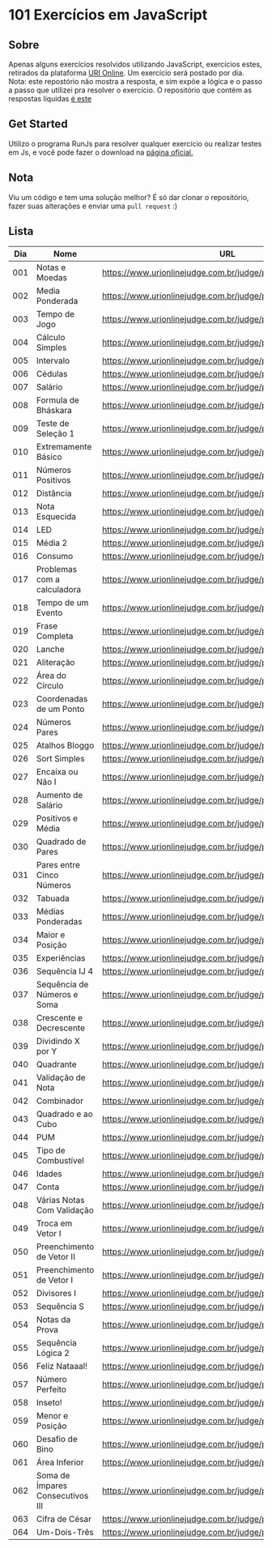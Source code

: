 # 101 Exercícios em JavaScript

## Sobre
Apenas alguns exercícios resolvidos utilizando JavaScript, exercícios estes, retirados da plataforma [URI Online](https://www.urionlinejudge.com.br/). Um exercício será postado por dia. 
Nota: este repostório não mostra a resposta, e sim expõe a lógica e o passo a passo que utilizei pra resolver o exercício. O repositório que contém as respostas líquidas [é este](https://github.com/LaksCastro/uri-online-solutions)

## Get Started
Utilizo o programa RunJs para resolver qualquer exercício ou realizar testes em Js, e você pode fazer o download na [página oficial.](https://runjs.dev/)

## Nota
Viu um código e tem uma solução melhor? É só dar clonar o repositório, fazer suas alterações e enviar uma `pull request` :)

## Lista
| Dia | Nome                             | URL                                                           | Tempo/Minutos |
|-----|----------------------------------|---------------------------------------------------------------|---------------|
| 001 | Notas e Moedas                   | https://www.urionlinejudge.com.br/judge/pt/problems/view/1021 | 120           |
| 002 | Media Ponderada                  | https://www.urionlinejudge.com.br/judge/pt/problems/view/1040 | 120           |
| 003 | Tempo de Jogo                    | https://www.urionlinejudge.com.br/judge/pt/problems/view/1047 | 60            |
| 004 | Cálculo Simples                  | https://www.urionlinejudge.com.br/judge/pt/problems/view/1010 | 10            |
| 005 | Intervalo                        | https://www.urionlinejudge.com.br/judge/pt/problems/view/1037 | 15            |
| 006 | Cédulas                          | https://www.urionlinejudge.com.br/judge/pt/problems/view/1018 | 10            |
| 007 | Salário                          | https://www.urionlinejudge.com.br/judge/pt/problems/view/1008 | 15            |
| 008 | Formula de Bháskara              | https://www.urionlinejudge.com.br/judge/pt/problems/view/1036 | 15            |
| 009 | Teste de Seleção 1               | https://www.urionlinejudge.com.br/judge/pt/problems/view/1035 | 20            |
| 010 | Extremamente Básico              | https://www.urionlinejudge.com.br/judge/pt/problems/view/1001 | 3             |
| 011 | Números Positivos                | https://www.urionlinejudge.com.br/judge/pt/problems/view/1060 | 7             |
| 012 | Distância                        | https://www.urionlinejudge.com.br/judge/pt/problems/view/1016 | 2             |
| 013 | Nota Esquecida                   | https://www.urionlinejudge.com.br/judge/pt/problems/view/3055 | 5             |
| 014 | LED                              | https://www.urionlinejudge.com.br/judge/pt/problems/view/1168 | 15            |
| 015 | Média 2                          | https://www.urionlinejudge.com.br/judge/pt/problems/view/1006 | 4             |
| 016 | Consumo                          | https://www.urionlinejudge.com.br/judge/pt/problems/view/1014 | 2             |
| 017 | Problemas com a calculadora      | https://www.urionlinejudge.com.br/judge/pt/problems/view/2694 | 10            |
| 018 | Tempo de um Evento               | https://www.urionlinejudge.com.br/judge/pt/problems/view/1061 | 15            |
| 019 | Frase Completa                   | https://www.urionlinejudge.com.br/judge/pt/problems/view/1551 | 15            |
| 020 | Lanche                           | https://www.urionlinejudge.com.br/judge/pt/problems/view/1038 | 5             |
| 021 | Aliteração                       | https://www.urionlinejudge.com.br/judge/pt/problems/view/1263 | 20            |
| 022 | Área do Círculo                  | https://www.urionlinejudge.com.br/judge/pt/problems/view/1002 | 5             |
| 023 | Coordenadas de um Ponto          | https://www.urionlinejudge.com.br/judge/pt/problems/view/1041 | 10            |
| 024 | Números Pares                    | https://www.urionlinejudge.com.br/judge/pt/problems/view/1059 | 1             |
| 025 | Atalhos Bloggo                   | https://www.urionlinejudge.com.br/judge/pt/problems/view/1239 | 60            |
| 026 | Sort Simples                     | https://www.urionlinejudge.com.br/judge/pt/problems/view/1042 | 10            |
| 027 | Encaixa ou Não I                 | https://www.urionlinejudge.com.br/judge/pt/problems/view/1240 | 10            |
| 028 | Aumento de Salário               | https://www.urionlinejudge.com.br/judge/pt/problems/view/1048 | 5             |
| 029 | Positivos e Média                | https://www.urionlinejudge.com.br/judge/pt/problems/view/1064 | 10            |
| 030 | Quadrado de Pares                | https://www.urionlinejudge.com.br/judge/pt/problems/view/1073 | 8             |
| 031 | Pares entre Cinco Números        | https://www.urionlinejudge.com.br/judge/pt/problems/view/1065 | 2             |
| 032 | Tabuada                          | https://www.urionlinejudge.com.br/judge/pt/problems/view/1078 | 1             |
| 033 | Médias Ponderadas                | https://www.urionlinejudge.com.br/judge/pt/problems/view/1079 | 5             |
| 034 | Maior e Posição                  | https://www.urionlinejudge.com.br/judge/pt/problems/view/1080 | 2             |
| 035 | Experiências                     | https://www.urionlinejudge.com.br/judge/pt/problems/view/1094 | 15            |
| 036 | Sequência IJ 4                   | https://www.urionlinejudge.com.br/judge/pt/problems/view/1098 | 3             |
| 037 | Sequência de Números e Soma      | https://www.urionlinejudge.com.br/judge/pt/problems/view/1101 | 8             |
| 038 | Crescente e Decrescente          | https://www.urionlinejudge.com.br/judge/pt/problems/view/1113 | 4             |
| 039 | Dividindo X por Y                | https://www.urionlinejudge.com.br/judge/pt/problems/view/1116 | 10            |
| 040 | Quadrante                        | https://www.urionlinejudge.com.br/judge/pt/problems/view/1115 | 3             |
| 041 | Validação de Nota                | https://www.urionlinejudge.com.br/judge/pt/problems/view/1117 | 5             |
| 042 | Combinador                       | https://www.urionlinejudge.com.br/judge/pt/problems/view/1238 | 10            |
| 043 | Quadrado e ao Cubo               | https://www.urionlinejudge.com.br/judge/pt/problems/view/1143 | 3             |
| 044 | PUM                              | https://www.urionlinejudge.com.br/judge/pt/problems/view/1142 | 3             |
| 045 | Tipo de Combustível              | https://www.urionlinejudge.com.br/judge/pt/problems/view/1134 | 5             |
| 046 | Idades                           | https://www.urionlinejudge.com.br/judge/pt/problems/view/1154 | 3             |
| 047 | Conta                            | https://www.urionlinejudge.com.br/judge/pt/problems/view/1866 | 5             |
| 048 | Várias Notas Com Validação       | https://www.urionlinejudge.com.br/judge/pt/problems/view/1118 | 15            |
| 049 | Troca em Vetor I                 | https://www.urionlinejudge.com.br/judge/pt/problems/view/1175 | 2             |
| 050 | Preenchimento de Vetor II        | https://www.urionlinejudge.com.br/judge/pt/problems/view/1177 | 20            |
| 051 | Preenchimento de Vetor I         | https://www.urionlinejudge.com.br/judge/pt/problems/view/1173 | 3             |
| 052 | Divisores I                      | https://www.urionlinejudge.com.br/judge/pt/problems/view/1157 | 8             |
| 053 | Sequência S                      | https://www.urionlinejudge.com.br/judge/pt/problems/view/1155 | 3             |
| 054 | Notas da Prova                   | https://www.urionlinejudge.com.br/judge/pt/problems/view/2344 | 5             |
| 055 | Sequência Lógica 2               | https://www.urionlinejudge.com.br/judge/pt/problems/view/1145 | 30            |
| 056 | Feliz Nataaal!                   | https://www.urionlinejudge.com.br/judge/pt/problems/view/2483 | 2             |
| 057 | Número Perfeito                  | https://www.urionlinejudge.com.br/judge/pt/problems/view/1164 | 5             |
| 058 | Inseto!                          | https://www.urionlinejudge.com.br/judge/pt/problems/view/2862 | 5             |
| 059 | Menor e Posição                  | https://www.urionlinejudge.com.br/judge/pt/problems/view/1180 | 8             |
| 060 | Desafio de Bino                  | https://www.urionlinejudge.com.br/judge/pt/problems/view/2060 | 10            |
| 061 | Área Inferior                    | https://www.urionlinejudge.com.br/judge/pt/problems/view/1188 | 30            |
| 062 | Soma de Ímpares Consecutivos III | https://www.urionlinejudge.com.br/judge/pt/problems/view/1158 | 10            |
| 063 | Cifra de César                   | https://www.urionlinejudge.com.br/judge/pt/problems/view/1253 | 10            |
| 064 | Um-Dois-Três                     | https://www.urionlinejudge.com.br/judge/pt/problems/view/1332 | 60            |



